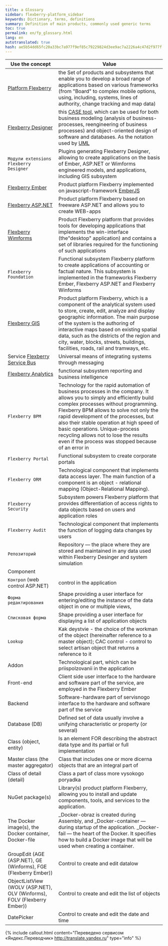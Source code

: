 ```yaml
---
title: a Glossary
sidebar: flexberry-platform_sidebar
keywords: Dictionary, terms, definitions
summary: Definition of main products, commonly used generic terms
toc: true
permalink: en/fp_glossary.html
lang: en
autotranslated: true
hash: ae5b54dd65fc20a33bc7a977f9ef85c79229824d3ee9ac7a2226a4c47d2f977f
---
```


| Use the concept | Value |
|-----------------------| ---------|
| [Platform Flexberry](fp_landing_page.html) | the Set of products and subsystems that enable you to develop a broad range of applications based on various frameworks (from "Board" to complex mobile options, using, including, systems, lines of authority, change tracking and map data) |
| [Flexberry Designer](fd_flexberry-designer.html) | this [CASE tool](https://ru.wikipedia.org/wiki/CASE), which can be used for both business modeling (analysis of business-processes, reengineering of business processes) and object-oriented design of software and databases. As the notation used by [UML](http://www.uml.org) |
| `Модули extensions Flexberry Designer` | Plugins generating Flexberry Designer, allowing to create applications on the basis of Ember, ASP.NET or Wimforms engineered models, and applications, including GIS subsystem |
| [Flexberry Ember](fe_landing_page.html) | Product platform Flexberry implemented on javascript-framework [EmberJS](http://emberjs.com/) |
| [Flexberry ASP.NET](fa_landing_page.html) | Product platform Flexberry based on freeware ASP.NET and allows you to create WEB-apps |
| [Flexberry Wimforms](fw_landing_page.html) | Product Flexberry platform that provides tools for developing applications that implements the win-interface (the"desktop" application) and contains a set of libraries required for the functioning of such applications|
| `Flexberry Foundation` | Functional subsystem Flexberry platform to create applications of accounting or factual nature. This subsystem is implemented in the frameworks Flexberry Ember, Flexberry ASP.NET and Flexberry Winforms|
| [Flexberry GIS](fg_landing_page.html) | Product platform Flexberry, which is a component of the analytical system used to store, create, edit, analyze and display geographic information. The main purpose of the system is the authoring of interactive maps based on existing spatial data, such as the districts of the region and city, water, blocks, streets, buildings, facilities, roads, rail and tramways, etc.|
| Service [Flexberry Service Bus](fsb_landing_page.html) | Universal means of integrating systems through messaging |
| [Flexberry Analytics](fan_landing_page.html) | functional subsystem reporting and business intelligence |
| `Flexberry BPM` | Technology for the rapid automation of business processes in the company. It allows you to simply and efficiently build complex processes without programming. Flexberry BPM allows to solve not only the rapid development of the processes, but also their stable operation at high speed of basic operations. Unique-process recycling allows not to lose the results even if the process was stopped because of an error in |
| `Flexberry Portal` | Functional subsystem to create corporate portals|
| `Flexberry ORM` | Technological component that implements data access layer. The main function of a component is an object - relational mapping (Object-Relational Mapping). |
| `Flexberry Security` | Subsystem powers Flexberry platform that provides differentiation of access rights to data objects based on users and application roles |
| `Flexberry Audit` | Technological component that implements the function of logging data changes by users |
| `Репозиторий` | Repository — the place where they are stored and maintained in any data used within Flexberry Desinger and system simulation |
| Component | |
| `Контрол` (web control ASP.NET)| control in the application |
| `Форма редактирования` | Shape providing a user interface for entering/editing the instance of the data object in one or multiple views, |
| `Списковая форма` | Shape providing a user interface for displaying a list of application objects |
| `Lookup` | Kak deystvie - the choice of the workman of the object (hereinafter reference to a master object); CAC control - control to select artisan object that returns a reference to it|
| Addon | Technological part, which can be priispolzovanii in the application |
| Front-end | Client side user interface to the hardware and software part of the service, are employed in the Flexberry Ember |
| Backend | Software-hardware part of servisnogo interface to the hardware and software part of the service |
| Database (DB) | Defined set of data usually involve a unifying characteristic or property (or several) |
| Class (object, entity) | Is an element FOR describing the abstract data type and its partial or full implementation |
| Master class (the master aggregator) | Class that includes one or more dicerna objects that are an integral part of |
| Class of detail (detail) | Class a part of class more vysokogo poryadka |
| NuGet package(s) | Library(s) product platform Flexberry, allowing you to install and update components, tools, and services to the application. |
| The Docker image(s), the Docker container, Docker-file | _Docker-obraz is created during Assembly, and _Docker-container — during startup of the application. _Docker-fail — the heart of the Docker. It specifies how to build a Docker image that will be used when creating a container.|
| GroupEdit (AGE (ASP.NET), GE (Winforms), FGE (Flexberry Ember))| Control to create and edit datalow |
| ObjectListView (WOLV (ASP.NET), OLV (Winforms), FOLV (Flexberry Ember))| Control to create and edit the list of objects |
| DatePicker | Control to create and edit the date and time |



{% include callout.html content="Переведено сервисом «Яндекс.Переводчик» <http://translate.yandex.ru>" type="info" %}
